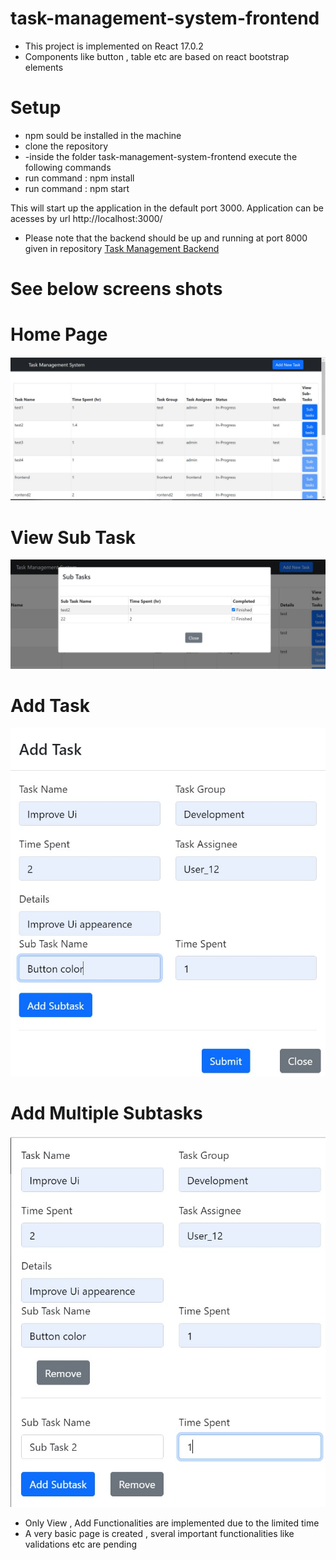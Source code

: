 # task-management-system-frontend

- This project is implemented on React	17.0.2
- Components like button , table etc are based on react bootstrap elements

 # Setup 
 
 -  npm sould be installed in the machine 
 -  clone the repository
 -  -inside the folder task-management-system-frontend execute the following commands
 - run command : npm install
 - run command : npm start
 
This will start up the application in the default port 3000. 
Application can be acesses by url http://localhost:3000/

 - Please note that the backend should be up and running at port 8000 given in repository [Task Management Backend](https://github.com/vishnubabu077/task-management-system)

# See below screens shots


# Home Page

![alt text](https://github.com/vishnubabu077/task-management-system-frontend/blob/main/homepage.jpg)

# View Sub Task
![alt text](https://github.com/vishnubabu077/task-management-system-frontend/blob/main/subtask.jpg)

# Add Task
![alt text](https://github.com/vishnubabu077/task-management-system-frontend/blob/main/add-task1.jpg)

# Add Multiple Subtasks
![alt text](https://github.com/vishnubabu077/task-management-system-frontend/blob/main/add-task2.jpg)

- Only  View , Add  Functionalities are implemented due to the limited time 
- A very basic page is created , sveral important functionalities like validations etc are pending


